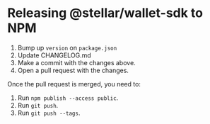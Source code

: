 # Releasing @stellar/wallet-sdk to NPM

1. Bump up `version` on `package.json`
2. Update CHANGELOG.md
3. Make a commit with the changes above.
4. Open a pull request with the changes.

Once the pull request is merged, you need to:

1. Run `npm publish --access public`.
2. Run `git push`.
3. Run `git push --tags`.
